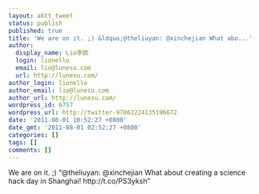 ```yaml
---
layout: aktt_tweet
status: publish
published: true
title: 'We are on it. ;) &ldquo;@theliuyan: @xinchejian What abo...'
author:
  display_name: Lio李欧
  login: lionello
  email: lio@lunesu.com
  url: http://lunesu.com/
author_login: lionello
author_email: lio@lunesu.com
author_url: http://lunesu.com/
wordpress_id: 6757
wordpress_url: http://twitter-97862224135196672
date: '2011-08-01 10:52:27 +0800'
date_gmt: '2011-08-01 02:52:27 +0800'
categories: []
tags: []
comments: []
---
```

<p>We are on it. ;) &ldquo;@theliuyan: @xinchejian What about creating a science hack day in Shanghai! http://t.co/PS3yksh&rdquo;</p>
